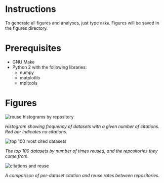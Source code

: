 Instructions
============

To generate all figures and analyses, just type `make`. Figures will be saved in 
the figures directory.


Prerequisites
=============

* GNU Make
* Python 2 with the following libraries:
    * numpy
    * matplotlib
    * mpltools


Figures
=======

![reuse histograms by repository](https://raw.github.com/bendmorris/1000-datasets/master/figures/repo_histograms_reuse.png)

*Histogram showing frequency of datasets with a given number of citations. Red 
bar indicates no citations.*

![top 100 most cited datasets](https://raw.github.com/bendmorris/1000-datasets/master/figures/most_cited_datasets.png)

*The top 100 datasets by number of times reused, and the repositories they come from.*

![citations and reuse](https://raw.github.com/bendmorris/1000-datasets/master/figures/repo_comparison.png)

*A comparison of per-dataset citation and reuse rates between repositories.*